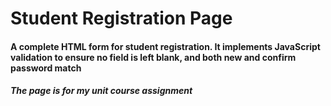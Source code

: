 <h1> Student Registration Page </h1>
<h4>
  A complete HTML form for student registration. It implements JavaScript validation to ensure no field is left blank, and both new and confirm password match
</h4>

<h5> The page is for my unit course assignment</h5>
